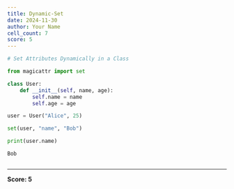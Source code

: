 ```yaml
---
title: Dynamic-Set
date: 2024-11-30
author: Your Name
cell_count: 7
score: 5
---
```


```python
# Set Attributes Dynamically in a Class
```


```python
from magicattr import set
```


```python
class User:
    def __init__(self, name, age):
        self.name = name
        self.age = age
```


```python
user = User("Alice", 25)
```


```python
set(user, "name", "Bob")
```


```python
print(user.name) 
```

    Bob



```python

```


---
**Score: 5**
